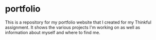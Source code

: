 # portfolio

This is a repository for my portfolio website that I created for my Thinkful assignment.
It shows the various projects I'm working on as well as information about myself and where to find me. 
